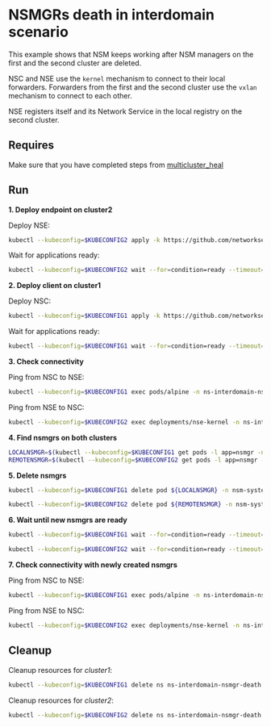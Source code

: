 # NSMGRs death in interdomain scenario

This example shows that NSM keeps working after NSM managers on the first and the second cluster are deleted.

NSC and NSE use the `kernel` mechanism to connect to their local forwarders.
Forwarders from the first and the second cluster use the `vxlan` mechanism to connect to each other.

NSE registers itself and its Network Service in the local registry on the second cluster.


## Requires

Make sure that you have completed steps from [multicluster_heal](../)


## Run

**1. Deploy endpoint on cluster2**

Deploy NSE:
```bash
kubectl --kubeconfig=$KUBECONFIG2 apply -k https://github.com/networkservicemesh/deployments-k8s/examples/multicluster_heal/interdomain-nsmgr-death/cluster2?ref=9ac2eaab706ad89fed128115398733d61e304b11
```

Wait for applications ready:
```bash
kubectl --kubeconfig=$KUBECONFIG2 wait --for=condition=ready --timeout=1m pod -l app=nse-kernel -n ns-interdomain-nsmgr-death
```

**2. Deploy client on cluster1**

Deploy NSC:
```bash
kubectl --kubeconfig=$KUBECONFIG1 apply -k https://github.com/networkservicemesh/deployments-k8s/examples/multicluster_heal/interdomain-nsmgr-death/cluster1?ref=9ac2eaab706ad89fed128115398733d61e304b11
```

Wait for applications ready:
```bash
kubectl --kubeconfig=$KUBECONFIG1 wait --for=condition=ready --timeout=5m pod -l app=alpine -n ns-interdomain-nsmgr-death
```

**3. Check connectivity**

Ping from NSC to NSE:
```bash
kubectl --kubeconfig=$KUBECONFIG1 exec pods/alpine -n ns-interdomain-nsmgr-death -- ping -c 4 172.16.1.2
```

Ping from NSE to NSC:
```bash
kubectl --kubeconfig=$KUBECONFIG2 exec deployments/nse-kernel -n ns-interdomain-nsmgr-death -- ping -c 4 172.16.1.3
```

**4. Find nsmgrs on both clusters**

```bash
LOCALNSMGR=$(kubectl --kubeconfig=$KUBECONFIG1 get pods -l app=nsmgr -n nsm-system --template '{{range .items}}{{.metadata.name}}{{"\n"}}{{end}}')
REMOTENSMGR=$(kubectl --kubeconfig=$KUBECONFIG2 get pods -l app=nsmgr -n nsm-system --template '{{range .items}}{{.metadata.name}}{{"\n"}}{{end}}')
```

**5. Delete nsmgrs**

```bash
kubectl --kubeconfig=$KUBECONFIG1 delete pod ${LOCALNSMGR} -n nsm-system
```

```bash
kubectl --kubeconfig=$KUBECONFIG2 delete pod ${REMOTENSMGR} -n nsm-system
```

**6. Wait until new nsmgrs are ready**

```bash
kubectl --kubeconfig=$KUBECONFIG1 wait --for=condition=ready --timeout=1m pod -l app=nsmgr -n nsm-system
```

```bash
kubectl --kubeconfig=$KUBECONFIG2 wait --for=condition=ready --timeout=1m pod -l app=nsmgr -n nsm-system
```

**7. Check connectivity with newly created nsmgrs**

Ping from NSC to NSE:
```bash
kubectl --kubeconfig=$KUBECONFIG1 exec pods/alpine -n ns-interdomain-nsmgr-death -- ping -c 4 172.16.1.2
```

Ping from NSE to NSC:
```bash
kubectl --kubeconfig=$KUBECONFIG2 exec deployments/nse-kernel -n ns-interdomain-nsmgr-death -- ping -c 4 172.16.1.3
```


## Cleanup

Cleanup resources for *cluster1*:
```bash
kubectl --kubeconfig=$KUBECONFIG1 delete ns ns-interdomain-nsmgr-death
```

Cleanup resources for *cluster2*:
```bash
kubectl --kubeconfig=$KUBECONFIG2 delete ns ns-interdomain-nsmgr-death
```
